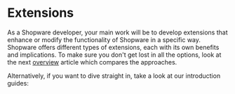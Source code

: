 # Extensions

As a Shopware developer, your main work will be to develop extensions that enhance or modify the functionality of Shopware in a specific way. Shopware offers different types of extensions, each with its own benefits and implications. To make sure you don't get lost in all the options, look at the next [overview](overview.md) article which compares the approaches.

Alternatively, if you want to dive straight in, take a look at our introduction guides:

<PageRef page="plugins/plugin-base-guide" />

<PageRef page="apps/app-base-guide" />

<PageRef page="themes/theme-base-guide" />
